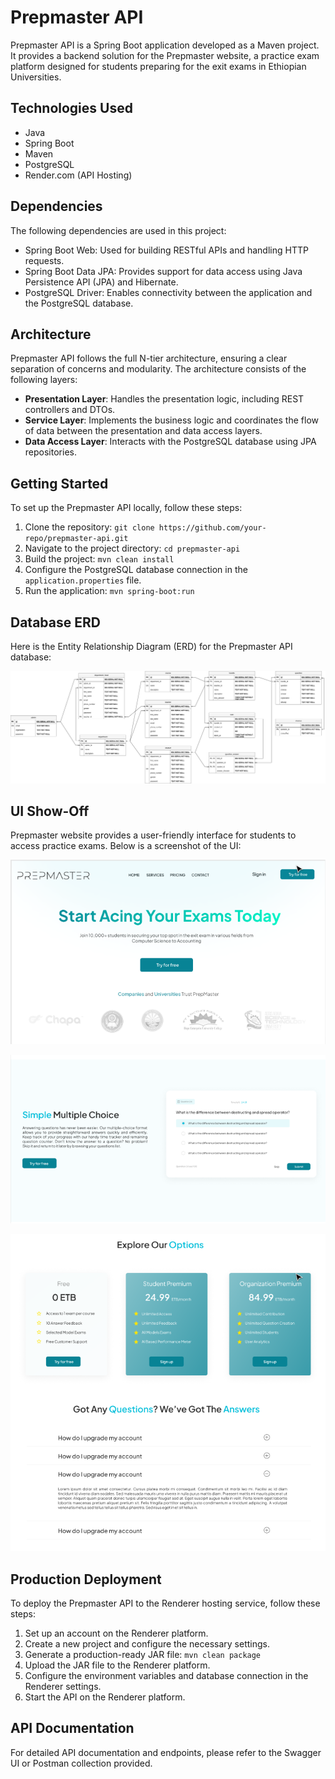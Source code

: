 # Prepmaster API

Prepmaster API is a Spring Boot application developed as a Maven project. It provides a backend solution for the Prepmaster website, a practice exam platform designed for students preparing for the exit exams in Ethiopian Universities.

## Technologies Used

- Java
- Spring Boot
- Maven
- PostgreSQL
- Render.com (API Hosting)

## Dependencies

The following dependencies are used in this project:

- Spring Boot Web: Used for building RESTful APIs and handling HTTP requests.
- Spring Boot Data JPA: Provides support for data access using Java Persistence API (JPA) and Hibernate.
- PostgreSQL Driver: Enables connectivity between the application and the PostgreSQL database.

## Architecture

Prepmaster API follows the full N-tier architecture, ensuring a clear separation of concerns and modularity. The architecture consists of the following layers:

- **Presentation Layer**: Handles the presentation logic, including REST controllers and DTOs.
- **Service Layer**: Implements the business logic and coordinates the flow of data between the presentation and data access layers.
- **Data Access Layer**: Interacts with the PostgreSQL database using JPA repositories.

## Getting Started

To set up the Prepmaster API locally, follow these steps:

1. Clone the repository: `git clone https://github.com/your-repo/prepmaster-api.git`
2. Navigate to the project directory: `cd prepmaster-api`
3. Build the project: `mvn clean install`
4. Configure the PostgreSQL database connection in the `application.properties` file.
5. Run the application: `mvn spring-boot:run`

## Database ERD

Here is the Entity Relationship Diagram (ERD) for the Prepmaster API database:

![EERD for PrepMaster](images/PREPMASTER.drawio.png)

## UI Show-Off

Prepmaster website provides a user-friendly interface for students to access practice exams. Below is a screenshot of the UI:

![Splash Screen](images/login%20page.png)

![Sample Questions](images/sample%20question.png)

![FAQ](images/FAQ.png)

## Production Deployment

To deploy the Prepmaster API to the Renderer hosting service, follow these steps:

1. Set up an account on the Renderer platform.
2. Create a new project and configure the necessary settings.
3. Generate a production-ready JAR file: `mvn clean package`
4. Upload the JAR file to the Renderer platform.
5. Configure the environment variables and database connection in the Renderer settings.
6. Start the API on the Renderer platform.

## API Documentation

For detailed API documentation and endpoints, please refer to the Swagger UI or Postman collection provided.
